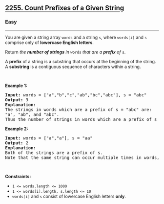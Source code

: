 <h2><a href="https://leetcode.com/problems/count-prefixes-of-a-given-string/">2255. Count Prefixes of a Given String</a></h2><h3>Easy</h3><hr><div><p>You are given a string array <code>words</code> and a string <code>s</code>, where <code>words[i]</code> and <code>s</code> comprise only of <strong>lowercase English letters</strong>.</p>

<p>Return <em>the <strong>number of strings</strong> in</em> <code>words</code> <em>that are a <strong>prefix</strong> of</em> <code>s</code>.</p>

<p>A <strong>prefix</strong> of a string is a substring that occurs at the beginning of the string. A <b>substring</b> is a contiguous sequence of characters within a string.</p>

<p>&nbsp;</p>
<p><strong class="example">Example 1:</strong></p>

<pre><strong>Input:</strong> words = ["a","b","c","ab","bc","abc"], s = "abc"
<strong>Output:</strong> 3
<strong>Explanation:</strong>
The strings in words which are a prefix of s = "abc" are:
"a", "ab", and "abc".
Thus the number of strings in words which are a prefix of s is 3.</pre>

<p><strong class="example">Example 2:</strong></p>

<pre><strong>Input:</strong> words = ["a","a"], s = "aa"
<strong>Output:</strong> 2
<strong>Explanation:
</strong>Both of the strings are a prefix of s. 
Note that the same string can occur multiple times in words, and it should be counted each time.</pre>

<p>&nbsp;</p>
<p><strong>Constraints:</strong></p>

<ul>
	<li><code>1 &lt;= words.length &lt;= 1000</code></li>
	<li><code>1 &lt;= words[i].length, s.length &lt;= 10</code></li>
	<li><code>words[i]</code> and <code>s</code> consist of lowercase English letters <strong>only</strong>.</li>
</ul>
</div>